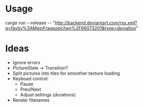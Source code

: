 # Usage

cargo run --release  -- "http://backend.deviantart.com/rss.xml?q=favby%3AMeinFragezeichen%2F66073201&type=deviation"

# Ideas

* Ignore errors
* PictureState -> Transition?
* Split pictures into tiles for smoother texture loading
* Keyboad control:
  * Pause
  * Prev/Next
  * Adjust settings (durations)
* Render filenames
